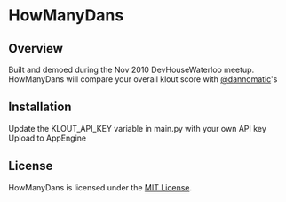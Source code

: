 # HowManyDans

## Overview
Built and demoed during the Nov 2010 DevHouseWaterloo meetup.  HowManyDans will compare your overall klout score with [@dannomatic](http://www.twitter.com/dannomatic)'s

## Installation
Update the KLOUT_API_KEY variable in main.py with your own API key  
Upload to AppEngine


## License
HowManyDans is licensed under the [MIT License](http://www.opensource.org/licenses/mit-license.php).

